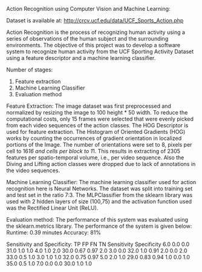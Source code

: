
Action Recognition using Computer Vision and Machine Learning:

Dataset is available at:
http://crcv.ucf.edu/data/UCF_Sports_Action.php

Action Recognition is the process of recognizing human activity using a series of observations of the human subject and the surrounding environments. The objective of this project was to develop a software system to recognize human activity from the UCF Sporting Activity Dataset using a feature descriptor and a machine learning classifier.

Number of stages:
1. Feature extraction
2. Machine Learning Classifier
3. Evaluation method

Feature Extraction:
The image dataset was first preprocessed and normalized by resizing the image to 100 height * 50 width. To reduce the computational costs, only 15 frames were selected that were evenly picked from each video sequences of the action classes. The HOG Descriptor is used for feature extraction. The Histogram of Oriented Gradients (HOG) works by counting the occurrences of gradient orientation in localized portions of the Image. The number of orientations were set to 8, pixels per cell to 16*16 and cells per block to 1*1. This results in extracting of 2305 features per spatio-temporal volume, i.e., per video sequence. Also the Diving and Lifting action classes were dropped due to lack of annotations in the video sequences.

Machine Learning Classifier:
The machine learning classifier used for action recognition here is Neural Networks. The dataset was split into training set and test set in the ratio 7:3. The MLPClassifier from the sklearn library was used with 2 hidden layers of size (100,75) and the activation function used was the Rectified Linear Unit (ReLU).

Evaluation method:
The performance of this system was evaluated using the sklearn.metrics library. The performance of the system is given below:
Runtime: 0.39 minutes
Accuracy: 81%

Sensitivity and Specificity:
TP 		FP 		FN 		TN 		Sensitivity		Specificity
6.0		0.0		0.0		31.0	1.0				1.0
4.0		1.0		2.0		30.0 	0.67			0.97
2.0		3.0		0.0		32.0 	1.0				0.91
2.0		0.0		2.0		33.0 	0.5				1.0
3.0		1.0		1.0		32.0 	0.75			0.97
5.0		2.0		1.0		29.0 	0.83			0.94
1.0		0.0		1.0		35.0 	0.5				1.0
7.0		0.0		0.0		30.0 	1.0				1.0

